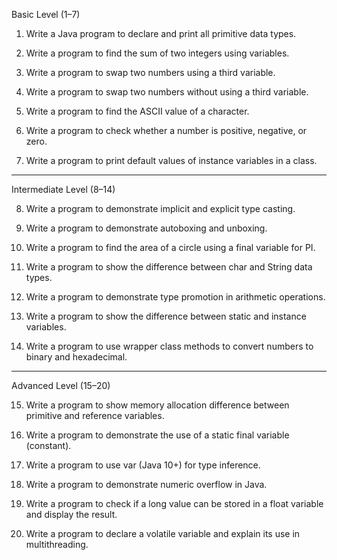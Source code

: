 Basic Level (1–7)

1. Write a Java program to declare and print all primitive data types.


2. Write a program to find the sum of two integers using variables.


3. Write a program to swap two numbers using a third variable.


4. Write a program to swap two numbers without using a third variable.


5. Write a program to find the ASCII value of a character.


6. Write a program to check whether a number is positive, negative, or zero.


7. Write a program to print default values of instance variables in a class.




---

Intermediate Level (8–14)

8. Write a program to demonstrate implicit and explicit type casting.


9. Write a program to demonstrate autoboxing and unboxing.


10. Write a program to find the area of a circle using a final variable for PI.


11. Write a program to show the difference between char and String data types.


12. Write a program to demonstrate type promotion in arithmetic operations.


13. Write a program to show the difference between static and instance variables.


14. Write a program to use wrapper class methods to convert numbers to binary and hexadecimal.




---

Advanced Level (15–20)

15. Write a program to show memory allocation difference between primitive and reference variables.


16. Write a program to demonstrate the use of a static final variable (constant).


17. Write a program to use var (Java 10+) for type inference.


18. Write a program to demonstrate numeric overflow in Java.


19. Write a program to check if a long value can be stored in a float variable and display the result.


20. Write a program to declare a volatile variable and explain its use in multithreading.
